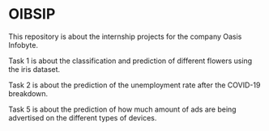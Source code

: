 # OIBSIP

This repository is about the internship projects for the company Oasis Infobyte.

Task 1 is about the classification and prediction of different flowers using the iris dataset.

Task 2 is about the prediction of the unemployment rate after the COVID-19 breakdown.

Task 5 is about the prediction of how much amount of ads are being advertised on the different types of devices.
